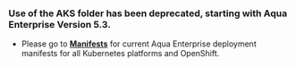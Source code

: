 ### Use of the AKS folder has been deprecated, starting with Aqua Enterprise Version 5.3.

* Please go to [**Manifests**](https://github.com/aquasecurity/deployments/tree/6.0/orchestrators/kubernetes/manifests) for current Aqua Enterprise deployment manifests for all Kubernetes platforms and OpenShift.
